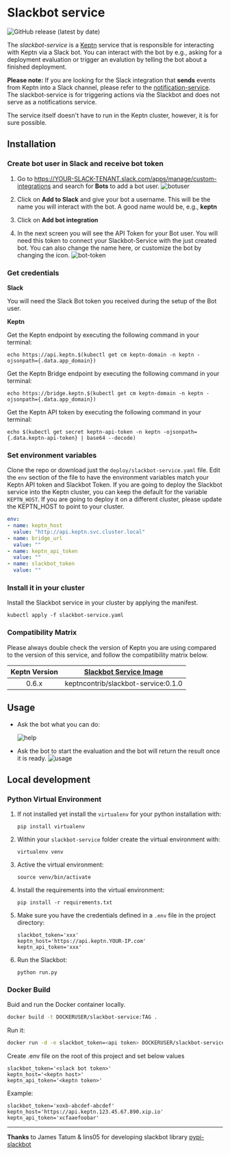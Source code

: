 # Slackbot service

![GitHub release (latest by date)](https://img.shields.io/github/v/release/keptn-contrib/slackbot-service?include_prereleases)

The *slackbot-service* is a [Keptn](https://keptn.sh) service that is responsible for interacting with Keptn via a Slack bot. You can interact with the bot by e.g., asking for a deployment evaluation or trigger an evalution by telling the bot about a finished deployment.

**Please note:** If you are looking for the Slack integration that **sends** events from Keptn into a Slack channel, please refer to the [notification-service](https://github.com/keptn-contrib/notification-service). The slackbot-service is for triggering actions via the Slackbot and does not serve as a notifications service.

The service itself doesn't have to run in the Keptn cluster, however, it is for sure possible. 


## Installation

### Create bot user in Slack and receive bot token

1. Go to https://YOUR-SLACK-TENANT.slack.com/apps/manage/custom-integrations and search for **Bots** to add a bot user.
    ![botuser](https://raw.githubusercontent.com/keptn-sandbox/slackbot-service/release-0.1.1/images/bot-user.png)

1. Click on **Add to Slack** and give your bot a username. This will be the name you will interact with the bot. A good name would be, e.g., **keptn**

1. Click on **Add bot integration**

1. In the next screen you will see the API Token for your Bot user. You will need this token to connect your Slackbot-Service with the just created bot.
    You can also change the name here, or customize the bot by changing the icon.
    ![bot-token](https://raw.githubusercontent.com/keptn-sandbox/slackbot-service/release-0.1.1/images/bot-token.png)

<!--
alternative way

1. Create Slack app

    https://api.slack.com/apps?new_app=1

1.
-->


### Get credentials

**Slack**

You will need the Slack Bot token you received during the setup of the Bot user.

**Keptn**

Get the Keptn endpoint by executing the following command in your terminal:
```
echo https://api.keptn.$(kubectl get cm keptn-domain -n keptn -ojsonpath={.data.app_domain})
```

Get the Keptn Bridge endpoint by executing the following command in your terminal:
```
echo https://bridge.keptn.$(kubectl get cm keptn-domain -n keptn -ojsonpath={.data.app_domain})
```

Get the Keptn API token by executing the following command in your terminal:
```
echo $(kubectl get secret keptn-api-token -n keptn -ojsonpath={.data.keptn-api-token} | base64 --decode)
```

### Set environment variables

Clone the repo or download just the `deploy/slackbot-service.yaml` file.
Edit the `env` section of the file to have the environment variables match your Keptn API token and Slackbot Token.
If you are going to deploy the Slackbot service into the Keptn cluster, you can keep the default for the variable `KEPTN_HOST`. If you are going to deploy it on a different cluster, please update the KEPTN_HOST to point to your cluster.
```yaml
env:
- name: keptn_host
  value: "http://api.keptn.svc.cluster.local"
- name: bridge_url
  value: ""
- name: keptn_api_token
  value: ""
- name: slackbot_token
  value: ""
```

### Install it in your cluster

Install the Slackbot service in your cluster by applying the manifest.

```
kubectl apply -f slackbot-service.yaml
```

### Compatibility Matrix

Please always double check the version of Keptn you are using compared to the version of this service, and follow the compatibility matrix below.


| Keptn Version    | [Slackbot Service Image](https://hub.docker.com/r/keptncontrib/slackbot-service/tags) |
|:----------------:|:----------------------------------------:|
|       0.6.x      | keptncontrib/slackbot-service:0.1.0  |


## Usage

- Ask the bot what you can do:

    ![help](https://raw.githubusercontent.com/keptn-sandbox/slackbot-service/release-0.1.1/images/demo-help.png)

- Ask the bot to start the evaluation and the bot will return the result once it is ready.
    ![usage](https://raw.githubusercontent.com/keptn-sandbox/slackbot-service/release-0.1.1/images/demo-usage.png)

## Local development

### Python Virtual Environment

1. If not installed yet install the `virtualenv` for your python installation with:

    ```console
    pip install virtualenv
    ```

1. Within your `slackbot-service` folder create the virtual environment with: 

    ```console
    virtualenv venv
    ```

1. Active the virtual environment: 

    ```console
    source venv/bin/activate
    ```

1. Install the requirements into the virtual environment:

    ```console
    pip install -r requirements.txt
    ```

1. Make sure you have the credentials defined in a `.env` file in the project directory:

    ```
    slackbot_token='xxx'
    keptn_host='https://api.keptn.YOUR-IP.com'
    keptn_api_token='xxx'
    ```

1. Run the Slackbot:

    ```console
    python run.py
    ```

### Docker Build

Buid and run the Docker container locally.

```sh
docker build -t DOCKERUSER/slackbot-service:TAG .
```
Run it:

```sh
docker run -d -e slackbot_token=<api token> DOCKERUSER/slackbot-service:TAG
```

Create .env file on the root of this project and set below values
```
slackbot_token='<slack bot token>'
keptn_host='<keptn host>'
keptn_api_token='<keptn token>'
 ```


Example:
```
slackbot_token='xoxb-abcdef-abcdef'
keptn_host='https://api.keptn.123.45.67.890.xip.io'
keptn_api_token='xcfaaefoobar'
```
---


**Thanks** to James Tatum & lins05  for developing slackbot library [pypi-slackbot](https://pypi.org/project/slackbot/)

